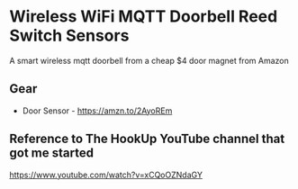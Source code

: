 # Wireless WiFi MQTT Doorbell Reed Switch Sensors
A smart wireless mqtt doorbell from a cheap $4 door magnet from Amazon
## Gear ##
- Door Sensor - https://amzn.to/2AyoREm

## Reference to The HookUp YouTube channel that got me started
https://www.youtube.com/watch?v=xCQoOZNdaGY
